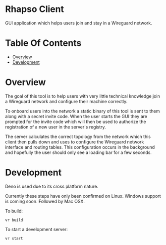 # Rhapso Client
GUI application which helps users join and stay in a Wireguard network.

# Table Of Contents
- [Overview](#overview)
- [Development](#development)

# Overview
The goal of this tool is to help users with very little technical knowledge join
a Wireguard network and configure their machine correctly.

To onboard users into the network a static binary of this tool is sent to them 
along with a secret invite code. When the user starts the GUI they are prompted
for the invite code which will then be used to authorize the registration of a
new user in the server's registry.

The server calculates the correct topology from the network which this client 
then pulls down and uses to configure the Wireguard network interface and 
routing tables. This configuration occurs in the background and hopefully the 
user should only see a loading bar for a few seconds.

# Development
Deno is used due to its cross platform nature.

Currently these steps have only been confirmed on Linux. Windows support
is coming soon. Followed by Mac OSX.

To build:

```
vr build
```

To start a development server:

```
vr start
```
